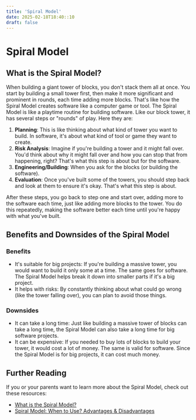 ```yaml
---
title: 'Spiral Model'
date: 2025-02-18T18:40::10
draft: false
---
```


# Spiral Model

## What is the Spiral Model?

When building a giant tower of blocks, you don't stack them all at once. You start by building a small tower first, then make it more significant and prominent in rounds, each time adding more blocks. That's like how the Spiral Model creates software like a computer game or tool. The Spiral Model is like a playtime routine for building software. Like our block tower, it has several steps or "rounds" of play. Here they are:

1. **Planning**: This is like thinking about what kind of tower you want to build. In software, it's about what kind of tool or game they want to create.
2. **Risk Analysis**: Imagine if you're building a tower and it might fall over. You'd think about why it might fall over and how you can stop that from happening, right? That's what this step is about but for the software.
3. **Engineering/Building**: When you ask for the blocks (or building the software).
4. **Evaluation**: Once you've built some of the towers, you should step back and look at them to ensure it's okay. That's what this step is about.

After these steps, you go back to step one and start over, adding more to the software each time, just like adding more blocks to the tower. You do this repeatedly, making the software better each time until you're happy with what you've built.

## Benefits and Downsides of the Spiral Model

### Benefits

- It's suitable for big projects: If you're building a massive tower, you would want to build it only some at a time. The same goes for software. The Spiral Model helps break it down into smaller parts if it's a big project.
- It helps with risks: By constantly thinking about what could go wrong (like the tower falling over), you can plan to avoid those things.

### Downsides

- It can take a long time: Just like building a massive tower of blocks can take a long time, the Spiral Model can also take a long time for big software projects.
- It can be expensive: If you needed to buy lots of blocks to build your tower, it would cost a lot of money. The same is valid for software. Since the Spiral Model is for big projects, it can cost much money.

## Further Reading

If you or your parents want to learn more about the Spiral Model, check out these resources:

- [What is the Spiral Model?](https://www.geeksforgeeks.org/software-engineering-spiral-model/)
- [Spiral Model: When to Use? Advantages & Disadvantages](https://www.guru99.com/what-is-spiral-model-when-to-use-advantages-disadvantages.html)
